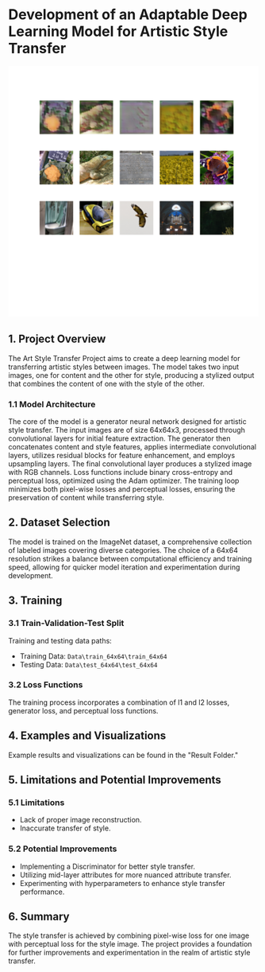 # Development of an Adaptable Deep Learning Model for Artistic Style Transfer

![Result Image](results/image_at_epoch_0000_0000.png)

## 1. Project Overview

The Art Style Transfer Project aims to create a deep learning model for transferring artistic styles between images. The model takes two input images, one for content and the other for style, producing a stylized output that combines the content of one with the style of the other.

### 1.1 Model Architecture

The core of the model is a generator neural network designed for artistic style transfer. The input images are of size 64x64x3, processed through convolutional layers for initial feature extraction. The generator then concatenates content and style features, applies intermediate convolutional layers, utilizes residual blocks for feature enhancement, and employs upsampling layers. The final convolutional layer produces a stylized image with RGB channels. Loss functions include binary cross-entropy and perceptual loss, optimized using the Adam optimizer. The training loop minimizes both pixel-wise losses and perceptual losses, ensuring the preservation of content while transferring style.

## 2. Dataset Selection

The model is trained on the ImageNet dataset, a comprehensive collection of labeled images covering diverse categories. The choice of a 64x64 resolution strikes a balance between computational efficiency and training speed, allowing for quicker model iteration and experimentation during development.

## 3. Training

### 3.1 Train-Validation-Test Split

Training and testing data paths:
- Training Data: `Data\train_64x64\train_64x64`
- Testing Data: `Data\test_64x64\test_64x64`

### 3.2 Loss Functions

The training process incorporates a combination of l1 and l2 losses, generator loss, and perceptual loss functions.

## 4. Examples and Visualizations

Example results and visualizations can be found in the "Result Folder."

## 5. Limitations and Potential Improvements

### 5.1 Limitations

- Lack of proper image reconstruction.
- Inaccurate transfer of style.

### 5.2 Potential Improvements

- Implementing a Discriminator for better style transfer.
- Utilizing mid-layer attributes for more nuanced attribute transfer.
- Experimenting with hyperparameters to enhance style transfer performance.

## 6. Summary

The style transfer is achieved by combining pixel-wise loss for one image with perceptual loss for the style image. The project provides a foundation for further improvements and experimentation in the realm of artistic style transfer.
